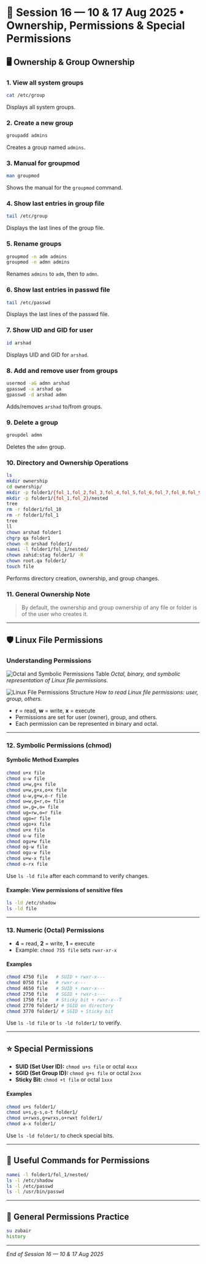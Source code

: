 # 📅 Session 16 — 10 & 17 Aug 2025 • Ownership, Permissions & Special Permissions

## 🖥️ Ownership & Group Ownership

### 1. View all system groups

```bash
cat /etc/group
```

Displays all system groups.

### 2. Create a new group

```bash
groupadd admins
```

Creates a group named `admins`.

### 3. Manual for groupmod

```bash
man groupmod
```

Shows the manual for the `groupmod` command.

### 4. Show last entries in group file

```bash
tail /etc/group
```

Displays the last lines of the group file.

### 5. Rename groups

```bash
groupmod -n adm admins
groupmod -n admn admins
```

Renames `admins` to `adm`, then to `admn`.

### 6. Show last entries in passwd file

```bash
tail /etc/passwd
```

Displays the last lines of the passwd file.

### 7. Show UID and GID for user

```bash
id arshad
```

Displays UID and GID for `arshad`.

### 8. Add and remove user from groups

```bash
usermod -aG admn arshad
gpasswd -a arshad qa
gpasswd -d arshad admn
```

Adds/removes `arshad` to/from groups.

### 9. Delete a group

```bash
groupdel admn
```

Deletes the `admn` group.

### 10. Directory and Ownership Operations

```bash
ls
mkdir ownership
cd ownership/
mkdir -p folder1/{fol_1,fol_2,fol_3,fol_4,fol_5,fol_6,fol_7,fol_8,fol_9,fol_10}
mkdir -p folder1/{fol_1,fol_2}/nested
tree
rm -r folder1/fol_10
rm -r folder1/fol_1
tree
ll
chown arshad folder1
chgrp qa folder1
chown -R arshad folder1/
namei -l folder1/fol_1/nested/
chown zahid:stag folder1/ -R
chown root.qa folder1/
touch file
```

Performs directory creation, ownership, and group changes.

### 11. General Ownership Note

> By default, the ownership and group ownership of any file or folder is of the user who creates it.

---

## 🛡️ Linux File Permissions

### Understanding Permissions

![Octal and Symbolic Permissions Table](assets/permissions1.gif)
*Octal, binary, and symbolic representation of Linux file permissions.*

![Linux File Permissions Structure](assets/permissions2.png)
*How to read Linux file permissions: user, group, others.*

- **r** = read, **w** = write, **x** = execute
- Permissions are set for user (owner), group, and others.
- Each permission can be represented in binary and octal.

---

### 12. Symbolic Permissions (chmod)

#### Symbolic Method Examples

```bash
chmod u+x file
chmod u-w file
chmod u+w,g+x file
chmod u+w,g+x,o+x file
chmod u-w,g+w,o-r file
chmod u=w,g=r,o= file
chmod u=,g=,o= file
chmod ug=rw,o=r file
chmod ugo=r file
chmod ugo+x file
chmod u+x file
chmod u-w file
chmod ogu+w file
chmod og-w file
chmod ogu-w file
chmod u+w-x file
chmod o-rx file
```

Use `ls -ld file` after each command to verify changes.

#### Example: View permissions of sensitive files

```bash
ls -ld /etc/shadow
ls -ld file
```

---

### 13. Numeric (Octal) Permissions

- **4** = read, **2** = write, **1** = execute
- Example: `chmod 755 file` sets `rwxr-xr-x`

#### Examples

```bash
chmod 4750 file   # SUID + rwxr-x---
chmod 0750 file   # rwxr-x---
chmod 4650 file   # SUID + rwxr-x---
chmod 2750 file   # SGID + rwxr-s---
chmod 1750 file   # Sticky bit + rwxr-x--T
chmod 2770 folder1/ # SGID on directory
chmod 3770 folder1/ # SGID + Sticky bit
```

Use `ls -ld file` or `ls -ld folder1/` to verify.

---

## ⭐ Special Permissions

- **SUID (Set User ID):** `chmod u+s file` or octal `4xxx`
- **SGID (Set Group ID):** `chmod g+s file` or octal `2xxx`
- **Sticky Bit:** `chmod +t file` or octal `1xxx`

#### Examples

```bash
chmod u+s folder1/
chmod u+s,g-s,o-t folder1/
chmod u+rwxs,g+wrxs,o+rwxt folder1/
chmod a-x folder1/
```

Use `ls -ld folder1/` to check special bits.

---

## 🔎 Useful Commands for Permissions

```bash
namei -l folder1/fol_1/nested/
ls -l /etc/shadow
ls -l /etc/passwd
ls -l /usr/bin/passwd
```

---

## 📝 General Permissions Practice

```bash
su zubair
history
```

---

*End of Session 16 — 10 & 17 Aug 2025*